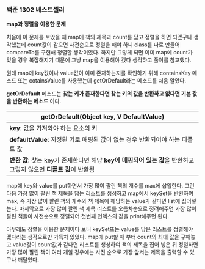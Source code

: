 ### 백준 1302 베스트셀러

**map과 정렬을 이용한 문제**

처음에 이 문제를 보았을 때 map에 책의 제목과 count를 담고 정렬을 하면 되겠구나 생각했는데 count값이 같으면 사전순으로 정렬을 해야 하니 class를 따로 만들어 compareTo를 구현해 정렬할 생각이였다. 하지만 그렇게 되면 이미 map에 count가 있을 경우 복잡해지기 때문에 그냥 map을 이용해야 겠다 생각하고 풀이를 참고했다.

원래 map에 key값이나 value값이 이미 존재하는지를 확인하기 위해 containsKey 메소드 또는 cotainsValue를 사용했는데 getOrDefault라는 메소드를 처음 알았다. 

**getOrDefault** 메소드는 **찾는 키가 존재한다면 찾는 키의 값을 반환하고 없다면 기본 값을 반환하는 메소드** 이다.

| **getOrDefault(**Object key, V DefaultValue**)**             |
| ------------------------------------------------------------ |
| **key**: 값을 가져와야 하는 요소의 키                        |
| **defaultValue**: 지정된 키로 매핑된 값이 없는 경우 반환되어야 하는 디폴트 값 |
| **반환 값**: 찾는 key가 존재한다면 해당 **key에 매핑되어 있는  값**을 반환하고 그렇지 않으면 **디폴트 값**이 반환됨 |

map에 key와 value를 put하면서 가장 많이 팔린 책의 개수를 max에 삽입한다. 그런다음 가장 많이 팔린 책 제목을 담는 리스트를 생성하고 map에서 keySet을 반환하여 max, 즉 가장 많이 팔린 책의 개수와 책 제목에 해당하는 value가 같다면 list에 집어넣는다. 마지막으로 가장 많이 팔린 책 제목 리스트를 오름차순으로 정려해주면 가장 많이 팔린 책들이 사전순으로 정렬되어 첫번째 인덱스의 값을 print해주면 된다.

아무래도 정렬을 이용한 문제이다 보니 keySet또는 value를 담은 리스트를 정렬해야 겠다라는 생각으로만 가득차 있었다. map에 put할 때 부터 count의 최대 값을 구해놓고 value값이 count값과 같다면 리스트를 생성하여 책의 제목을 집어 넣은 뒤 정렬하면 가장 많이 팔린 책이 여러 개일 경우에는 사전 순으로 가장 앞서는 제목을 출력할 수 있구나 깨달았다.


